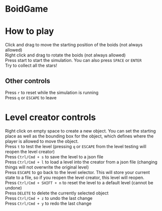 # BoidGame

# How to play
  
Click and drag to move the starting position of the boids (not always allowed)  
Right click and drag to rotate the boids (not always allowed)  
Press start to start the simulation.  You can also press `SPACE` or `ENTER`  
Try to collect all the stars!

## Other controls
Press `r` to reset while the simulation is running  
Press `q` or `ESCAPE` to leave

# Level creator controls
Right click on empty space to create a new object. You can set the starting place as well as the bounding box for the object, which defines where the player is allowed to move the object.  
Press `t` to test the level (pressing `q` or `ESCAPE` from the level testing will reopen the level creator)  
Press `Ctrl/Cmd + s` to save the level to a json file  
Press `Ctrl/Cmd + l` to load a level into the creator from a json file (changing things will not overwrite the original level)  
Press `ESCAPE` to go back to the level selector. This will store your current state to a file, so if you reopen the level creator, this level will reopen.  
Press `Ctrl/Cmd + SHIFT + n` to reset the level to a default level (cannot be undone)  
Press `DELETE` to delete the currently selected object  
Press `Ctrl/Cmd + z` to undo the last change  
Press `Ctrl/Cmd + y` to redo the last change
